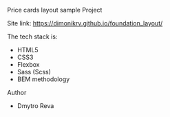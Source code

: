 Price cards layout sample Project

Site link: https://dimonikrv.github.io/foundation_layout/

The tech stack is:

- HTML5
- CSS3
- Flexbox
- Sass (Scss)
- BEM methodology

Author

- Dmytro Reva
